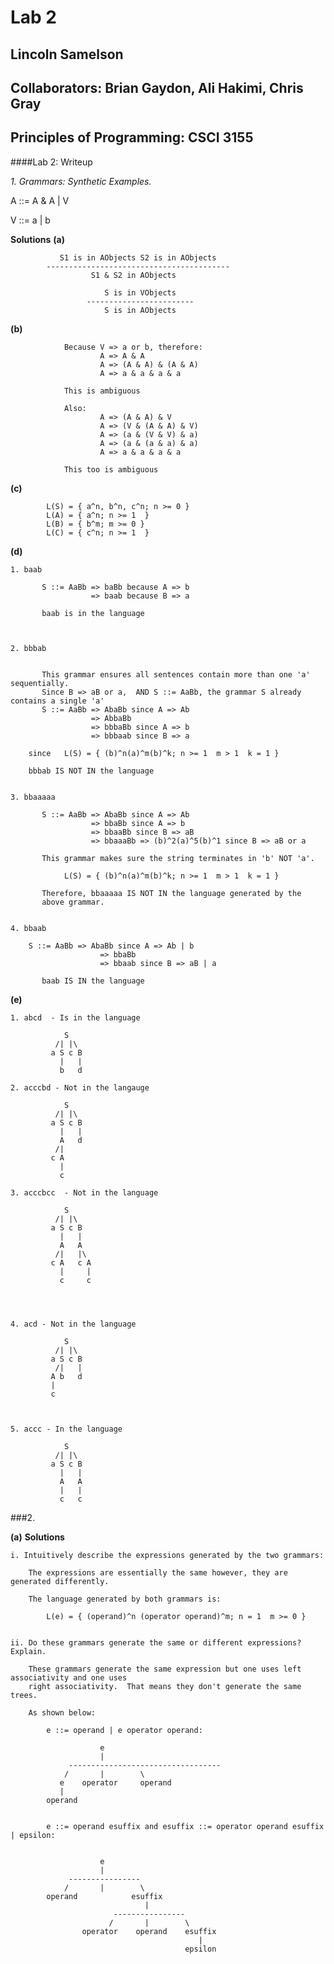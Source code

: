 # Lab 2

## Lincoln Samelson
## Collaborators: Brian Gaydon, Ali Hakimi, Chris Gray
## Principles of Programming: CSCI 3155

####Lab 2: Writeup

_1. Grammars: Synthetic Examples._

A ::= A & A | V

V ::= a | b

**Solutions**
**(a)**

               S1 is in AObjects S2 is in AObjects
            -----------------------------------------
                      S1 & S2 in AObjects
                      
                         S is in VObjects
                     ------------------------
                         S is in AObjects

**(b)**

				Because V => a or b, therefore:
						A => A & A
						A => (A & A) & (A & A)
						A => a & a & a & a
						
				This is ambiguous 
				
				Also:
						A => (A & A) & V
						A => (V & (A & A) & V)
						A => (a & (V & V) & a)
						A => (a & (a & a) & a)
						A => a & a & a & a
						
			    This too is ambiguous
			 
**(c)**

			L(S) = { a^n, b^n, c^n; n >= 0 }
			L(A) = { a^n; n >= 1  }
			L(B) = { b^m; m >= 0 }
			L(C) = { c^n; n >= 1  }
			
**(d)**


	1. baab
		
		   S ::= AaBb => baBb because A => b 
		              => baab because B => a
		   
		   baab is in the language
		   
	 
	    
	2. bbbab
	    

	       This grammar ensures all sentences contain more than one 'a' sequentially.
	       Since B => aB or a,  AND S ::= AaBb, the grammar S already contains a single 'a' 
	       S ::= AaBb => AbaBb since A => Ab
					  => AbbaBb 
					  => bbbaBb since A => b
					  => bbbaab since B => a
					  
		since   L(S) = { (b)^n(a)^m(b)^k; n >= 1  m > 1  k = 1 }
		        
		bbbab IS NOT IN the language 
		
		
	3. bbaaaaa
		
	       S ::= AaBb => AbaBb since A => Ab
					  => bbaBb since A => b
					  => bbaaBb since B => aB
					  => bbaaaBb => (b)^2(a)^5(b)^1 since B => aB or a
		
		   This grammar makes sure the string terminates in 'b' NOT 'a'. 
		   
		        L(S) = { (b)^n(a)^m(b)^k; n >= 1  m > 1  k = 1 }
		   
		   Therefore, bbaaaaa IS NOT IN the language generated by the
		   above grammar.
		 
		   
	4. bbaab
		
		S ::= AaBb => AbaBb since A => Ab | b
					    => bbaBb 
					    => bbaab since B => aB | a
		
		   baab IS IN the language
		   

			    
**(e)**

	1. abcd  - Is in the language
	
				S
			  /| |\
			 a S c B 
			   |   |
			   b   d
			    
	2. acccbd - Not in the langauge
	
				S
			  /| |\
			 a S c B
			   |   |
			   A   d
			  /|
			 c A
			   |
			   c

	3. acccbcc  - Not in the language
		
				S
			  /| |\
			 a S c B
			   |   |
			   A   A
			  /|   |\
			 c A   c A
			   |     |
			   c     c

		
		   
		
	4. acd - Not in the language
		
				S
			  /| |\
			 a S c B
			  /|   |
			 A b   d
			 |
			 c
		   
		   
		   
	5. accc - In the language
		   
				S
			  /| |\
			 a S c B
			   |   |
			   A   A
			   |   |
			   c   c
			   
		   
###2.

**(a)**
**Solutions**
	
	i. Intuitively describe the expressions generated by the two grammars:
		
		The expressions are essentially the same however, they are generated differently.    
		
		The language generated by both grammars is:
		
			L(e) = { (operand)^n (operator operand)^m; n = 1  m >= 0 }
					
		
	ii. Do these grammars generate the same or different expressions? Explain.
		
		These grammars generate the same expression but one uses left associativity and one uses
		right associativity.  That means they don't generate the same trees.  
						
		As shown below:
		
			e ::= operand | e operator operand:
			
						e
						|
				 ----------------------------------
				/		|		 \
			   e    operator     operand
			   |
			operand
			
					
			e ::= operand esuffix and esuffix ::= operator operand esuffix | epsilon:
			
			
						e
						|
				 ----------------
				/		| 		 \
			operand            esuffix
								  |
					       ----------------
						  /	 	  |  	   \
					operator    operand    esuffix
											  |
										   epsilon  



